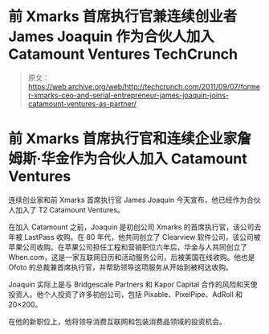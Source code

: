 # 前 Xmarks 首席执行官兼连续创业者 James Joaquin 作为合伙人加入 Catamount Ventures TechCrunch

> 原文：<https://web.archive.org/web/http://techcrunch.com/2011/09/07/former-xmarks-ceo-and-serial-entrepreneur-james-joaquin-joins-catamount-ventures-as-partner/>

# 前 Xmarks 首席执行官和连续企业家詹姆斯·华金作为合伙人加入 Catamount Ventures

连续创业家和前 Xmarks 首席执行官 James Joaquin 今天宣布，他已经作为合伙人加入了 T2 Catamount Ventures。

在加入 Catamount 之前，Joaquin 是初创公司 Xmarks 的首席执行官，该公司去年被 LastPass 收购。在 80 年代，他共同创立了 Clearview 软件公司，该公司被苹果公司收购。在苹果公司担任工程和营销职位六年后，华金与人共同创立了 When.com，这是一家互联网日历和活动服务公司，后被美国在线收购。他也是 Ofoto 的总裁兼首席执行官，并帮助领导这项服务从开始到被柯达收购。

Joaquin 实际上是与 Bridgescale Partners 和 Kapor Capital 合作的风险和天使投资人。他个人投资了许多初创公司，包括 Pixable、PixelPipe、AdRoll 和 20×200。

在他的新职位上，他将领导消费互联网和包装消费品领域的投资机会。